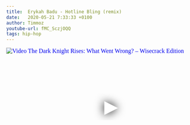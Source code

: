 ```yaml
---
title:  Erykah Badu - Hotline Bling (remix)
date:   2020-05-21 7:33:33 +0100
author: Timmoz
youtube-url: fMC_SczjOQQ
tags: hip-hop
---
```

<div class="video-container ">
<iframe
  width="560"
  height="315"
  src="https://www.youtube.com/embed/fMC_SczjOQQ"
  srcdoc="<style>*{padding:0;margin:0;overflow:hidden}html,body{height:100%}img,span{position:absolute;width:100%;top:0;bottom:0;margin:auto}span{height:1.5em;text-align:center;font:48px/1.5 sans-serif;color:white;text-shadow:0 0 0.5em black}</style><a href=https://www.youtube.com/embed/fMC_SczjOQQ?autoplay=1><img src=https://img.youtube.com/vi/fMC_SczjOQQ/hqdefault.jpg alt='Video The Dark Knight Rises: What Went Wrong? – Wisecrack Edition'><span>▶</span></a>"
  frameborder="0"
  allow="accelerometer; autoplay; encrypted-media; gyroscope; picture-in-picture"
  allowfullscreen
></iframe>
</div>